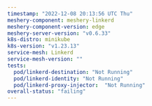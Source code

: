 ```yaml
---
timestamp: "2022-12-08 20:13:56 UTC Thu"
meshery-component: meshery-linkerd
meshery-component-version: edge
meshery-server-version: "v0.6.33"
k8s-distro: minikube
k8s-version: "v1.23.13"
service-mesh: Linkerd
service-mesh-version: ""
tests:
  pod/linkerd-destination: "Not Running"
  pod/linkerd-identity: "Not Running"
  pod/linkerd-proxy-injector:  "Not Running"
overall-status: "failing"
---
```

